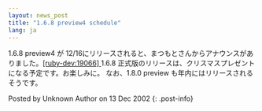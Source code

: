 ```yaml
---
layout: news_post
title: "1.6.8 preview4 schedule"
lang: ja
---
```


1\.6.8 preview4 が 12/16にリリースされると、まつもとさんからアナウンスがありました。[\[ruby-dev:19066\]
][1] 1.6.8 正式版のリリースは、クリスマスプレゼントになる予定です。お楽しみに。 なお、1.8.0 preview
も年内にはリリースされるそうです。

Posted by Unknown Author on 13 Dec 2002
{: .post-info}



[1]: http://blade.nagaokaut.ac.jp/cgi-bin/scat.rb/ruby/ruby-dev/19066 

